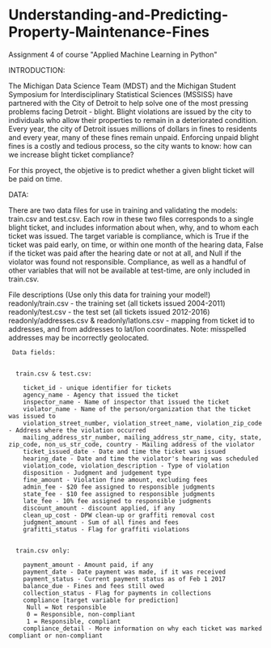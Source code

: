 # Understanding-and-Predicting-Property-Maintenance-Fines
Assignment 4 of course "Applied Machine Learning in Python"


INTRODUCTION:

The Michigan Data Science Team (MDST) and the Michigan Student Symposium for Interdisciplinary Statistical Sciences (MSSISS) have partnered with the City of Detroit to help solve one of the most pressing problems facing Detroit - blight. Blight violations are issued by the city to individuals who allow their properties to remain in a deteriorated condition. Every year, the city of Detroit issues millions of dollars in fines to residents and every year, many of these fines remain unpaid. Enforcing unpaid blight fines is a costly and tedious process, so the city wants to know: how can we increase blight ticket compliance?

For this proyect, the objetive is to predict whether a given blight ticket will be paid on time.

DATA:

There are two data files for use in training and validating the models: train.csv and test.csv. Each row in these two files corresponds to a single blight ticket, and includes information about when, why, and to whom each ticket was issued. The target variable is compliance, which is True if the ticket was paid early, on time, or within one month of the hearing data, False if the ticket was paid after the hearing date or not at all, and Null if the violator was found not responsible. Compliance, as well as a handful of other variables that will not be available at test-time, are only included in train.csv.

File descriptions (Use only this data for training your model!)
readonly/train.csv - the training set (all tickets issued 2004-2011)
readonly/test.csv - the test set (all tickets issued 2012-2016)
readonly/addresses.csv & readonly/latlons.csv - mapping from ticket id to addresses, and from addresses to lat/lon coordinates. 
 Note: misspelled addresses may be incorrectly geolocated.
 
 
     Data fields:
       
       
      train.csv & test.csv:
      
        ticket_id - unique identifier for tickets
        agency_name - Agency that issued the ticket
        inspector_name - Name of inspector that issued the ticket
        violator_name - Name of the person/organization that the ticket was issued to
        violation_street_number, violation_street_name, violation_zip_code - Address where the violation occurred
        mailing_address_str_number, mailing_address_str_name, city, state, zip_code, non_us_str_code, country - Mailing address of the violator
        ticket_issued_date - Date and time the ticket was issued
        hearing_date - Date and time the violator's hearing was scheduled
        violation_code, violation_description - Type of violation
        disposition - Judgment and judgement type
        fine_amount - Violation fine amount, excluding fees
        admin_fee - $20 fee assigned to responsible judgments
        state_fee - $10 fee assigned to responsible judgments
        late_fee - 10% fee assigned to responsible judgments
        discount_amount - discount applied, if any
        clean_up_cost - DPW clean-up or graffiti removal cost
        judgment_amount - Sum of all fines and fees
        grafitti_status - Flag for graffiti violations
        
        
      train.csv only:
      
        payment_amount - Amount paid, if any
        payment_date - Date payment was made, if it was received
        payment_status - Current payment status as of Feb 1 2017
        balance_due - Fines and fees still owed
        collection_status - Flag for payments in collections
        compliance [target variable for prediction] 
         Null = Not responsible
         0 = Responsible, non-compliant
         1 = Responsible, compliant
        compliance_detail - More information on why each ticket was marked compliant or non-compliant
